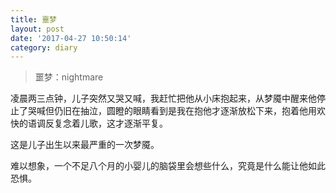 ```yaml
---
title: 噩梦
layout: post
date: '2017-04-27 10:50:14'
category: diary
---
```


> 噩梦：nightmare

凌晨两三点钟，儿子突然又哭又喊，我赶忙把他从小床抱起来，从梦魇中醒来他停止了哭喊但仍旧在抽泣，圆瞪的眼睛看到是我在抱他才逐渐放松下来，抱着他用欢快的语调反复念着儿歌，这才逐渐平复。

这是儿子出生以来最严重的一次梦魇。

难以想象，一个不足八个月的小婴儿的脑袋里会想些什么，究竟是什么能让他如此恐惧。